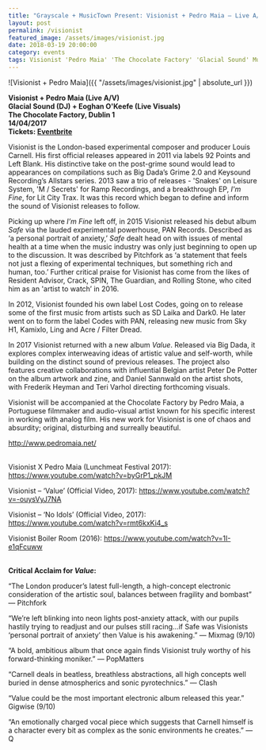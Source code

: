 ```yaml
---
title: "Grayscale + MusicTown Present: Visionist + Pedro Maia – Live A/V Show"
layout: post
permalink: /visionist
featured_image: /assets/images/visionist.jpg
date: 2018-03-19 20:00:00
category: events
tags: Visionist 'Pedro Maia' 'The Chocolate Factory' 'Glacial Sound' MusicTown Grayscale 'Eoghan O Keefe'
---
```


![Visionist + Pedro Maia]({{ "/assets/images/visionist.jpg" | absolute_url }})

**Visionist + Pedro Maia (Live A/V)**<br />
**Glacial Sound (DJ) + Eoghan O'Keefe (Live Visuals)**<br />
**The Chocolate Factory, Dublin 1**<br />
**14/04/2017**<br />
**Tickets: [Eventbrite](https://www.eventbrite.ie/e/grayscale-presents-visionist-tickets-42677374175)**

Visionist is the London-based experimental composer and producer Louis Carnell. His first official releases appeared in 2011 via labels 92 Points and Left Blank. His distinctive take on the post-grime sound would lead to appearances on compilations such as Big Dada’s Grime 2.0 and Keysound Recording’s Allstars series. 2013 saw a trio of releases - 'Snakes' on Leisure System, 'M / Secrets' for Ramp Recordings, and a breakthrough EP, <i>I'm Fine</i>, for Lit City Trax. It was this record which began to define and inform the sound of Visionist releases to follow.

Picking up where <i>I’m Fine</i> left off, in 2015 Visionist released his debut album <i>Safe</i> via the lauded experimental powerhouse, PAN Records. Described as ‘a personal portrait of anxiety,’ <i>Safe</i> dealt head on with issues of mental health at a time when the music industry was only just beginning to open up to the discussion. It was described by Pitchfork as ‘a statement that feels not just a flexing of experimental techniques, but something rich and human, too.’ Further critical praise for Visionist has come from the likes of Resident Advisor, Crack, SPIN, The Guardian, and Rolling Stone, who cited him as an 'artist to watch’ in 2016.

In 2012, Visionist founded his own label Lost Codes, going on to release some of the first music from artists such as SD Laika and Dark0. He later went on to form the label Codes with PAN, releasing new music from Sky H1, Kamixlo, Ling and Acre / Filter Dread.

In 2017 Visionist returned with a new album <i>Value</i>. Released via Big Dada, it explores complex interweaving ideas of artistic value and self-worth, while building on the distinct sound of previous releases. The project also features creative collaborations with influential Belgian artist Peter De Potter on the album artwork and zine, and Daniel Sannwald on the artist shots, with Frederik Heyman and Teri Varhol directing forthcoming visuals.

Visionist will be accompanied at the Chocolate Factory by Pedro Maia, a Portuguese filmmaker and audio-visual artist known for his specific interest in working with analog film. His new work for Visionist is one of chaos and absurdity; original, disturbing and surreally beautiful.

<a href="http://pedromaia.net/">http://www.pedromaia.net/</a>
<br /><br />

Visionist X Pedro Maia (Lunchmeat Festival 2017): <a href="https://www.youtube.com/watch?v=byGrP1_pkJM">https://www.youtube.com/watch?v=byGrP1_pkJM</a>

Visionist – ‘Value’ (Official Video, 2017): <a href="https://www.youtube.com/watch?v=-ouysVyJ7NA">https://www.youtube.com/watch?v=-ouysVyJ7NA</a>

Visionist – ‘No Idols’ (Official Video, 2017): <a href="https://www.youtube.com/watch?v=rmt6kxKi4_s">https://www.youtube.com/watch?v=rmt6kxKi4_s </a>

Visionist Boiler Room (2016): <a href="https://www.youtube.com/watch?v=1I-e1qFcuww">https://www.youtube.com/watch?v=1I-e1qFcuww </a><br /><br />

**Critical Acclaim for <i>Value</i>:**

“The London producer’s latest full-length, a high-concept electronic consideration of the artistic soul, balances between fragility and bombast” — Pitchfork

“We’re left blinking into neon lights post-anxiety attack, with our pupils hastily trying to readjust and our pulses still racing…if Safe was Visionists ‘personal portrait of anxiety’ then Value is his awakening.” — Mixmag (9/10)

“A bold, ambitious album that once again finds Visionist truly worthy of his forward-thinking moniker.” — PopMatters

“Carnell deals in beatless, breathless abstractions, all high concepts well buried in dense atmospherics and sonic pyrotechnics.” — Clash

“Value could be the most important electronic album released this year.” Gigwise (9/10)

“An emotionally charged vocal piece which suggests that Carnell himself is a character every bit as complex as the sonic environments he creates.” — Q
